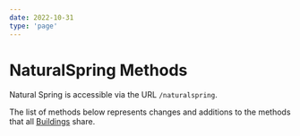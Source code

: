 ```yaml
---
date: 2022-10-31
type: 'page'
---
```


# NaturalSpring Methods

Natural Spring is accessible via the URL `/naturalspring`.

The list of methods below represents changes and additions to the methods that all [Buildings](/api/Buildings) share.
